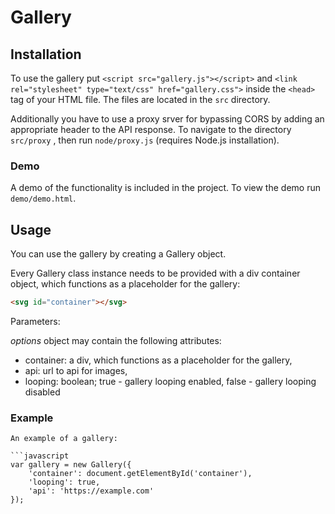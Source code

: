 # Gallery

## Installation
To use the gallery put ```<script src="gallery.js"></script>``` and  ```<link rel="stylesheet" type="text/css" href="gallery.css">``` inside the ```<head>``` tag of your HTML file. The files are located in the ```src``` directory.

Additionally you have to use a proxy srver for bypassing CORS by adding an appropriate header to the API response. To navigate to the directory ```src/proxy``` , then run ```node/proxy.js``` (requires Node.js installation).

### Demo
A demo of the functionality is included in the project. To view the demo run ```demo/demo.html```.

## Usage
You can use the gallery by creating a Gallery object.

Every Gallery class instance needs to be provided with a div container object, which functions as a placeholder for the gallery:
```html
<svg id="container"></svg>
```

Parameters:

<a name="options">_options_</a> object may contain the following attributes:
  * container: a div, which functions as a placeholder for the gallery,
  * api: url to api for images,
  * looping: boolean; true - gallery looping enabled, false - gallery looping disabled

### Example
```
An example of a gallery:

```javascript
var gallery = new Gallery({
    'container': document.getElementById('container'),
    'looping': true,
    'api': 'https://example.com'
});
```



